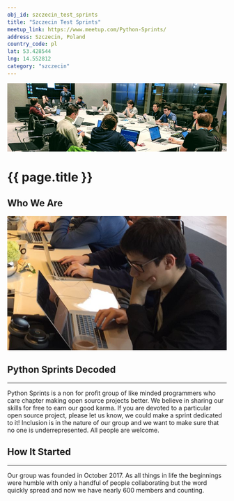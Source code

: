 ```yaml
---
obj_id: szczecin_test_sprints
title: "Szczecin Test Sprints"
meetup_link: https://www.meetup.com/Python-Sprints/
address: Szczecin, Poland
country_code: pl
lat: 53.428544
lng: 14.552812
category: "szczecin"
---
```

<div class="chapter__background-img-container">
    <picture>
        <source srcset="../static/images/about/date-util-evening-session_480x150px.jpg 480w,
                        ../static/images/about/date-util-evening-session_960x300px.jpg 960w,
                        ../static/images/about/date-util-evening-session_1920x600px.jpg 1920w,
                        ../static/images/about/date-util-evening-session_3840x1200px.jpg 3840w"
                media="(orientation: landscape)"
                sizes="100vw">
        <source srcset="../static/images/about/date-util-evening-session_750x650px.jpg 750w,
                        ../static/images/about/date-util-evening-session_1650X1100px.jpg 1650w"
                media="(orientation: portrait)"
                sizes="100vw">
        <img class="chapter__background-img"
             src="../static/images/about/date-util-evening-session_960x300px.jpg"
             alt="About Us">
    </picture>
    <div class="chapter__page-title-container row container-fluid">
        <div class="col-sm-12">
            <h1 class="chapter__page-title">{{ page.title }}</h1>
        </div>
    </div>
</div>
<div class="chapter__container container-fluid">
    <div class="row">
        <div class="col-12 no-padding-x">
            <h2 class="chapter__section-title-left">Who We Are</h2>
            <div class="row">
                <div class="col-md-8 offset-md-2">
                    <img class="chapter__paragraph-img-main rounded" src="../static/images/about/python_sprints_decoded_673x411px.JPG" alt="Focused on quality">
                    <h2 class="chapter__paragraph-title-dark">Python Sprints Decoded</h2>
                    <hr class="chapter__divider-right">
                    <p class="chapter__paragraph-dark">
                    Python Sprints is a non for profit group of like minded programmers who care chapter making open source projects better.
                    We believe in sharing our skills for free to earn our good karma. If you are devoted to a particular open source project, please let us know, we could make a sprint dedicated to it!
                    Inclusion is in the nature of our group and we want to make sure that no one is underrepresented. All people are welcome.
                    </p>
                    <h2 class="chapter__paragraph-title-dark-left">How It Started</h2>
                    <hr class="chapter__divider-left">
                    <p class="chapter__paragraph-dark">
                        Our group was founded in October 2017. As all things in life the beginnings were humble with only a handful of people collaborating but the word quickly spread and now we have nearly 600 members and counting.
                    </p>
                </div>
            </div>
        </div>
    </div>
</div>